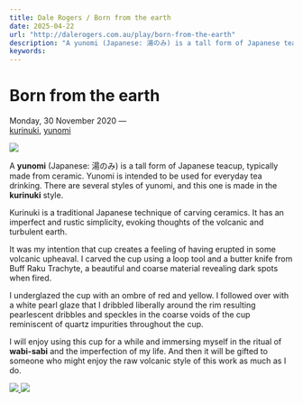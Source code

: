 ```yaml
---
title: Dale Rogers / Born from the earth
date: 2025-04-22
url: "http://dalerogers.com.au/play/born-from-the-earth"
description: "A yunomi (Japanese: 湯のみ) is a tall form of Japanese teacup, typically made from ceramic. Yunomi is intended to be used for everyday tea drinking. There ..."
keywords: 
---
```


#  Born from the earth 

Monday, 30 November 2020 —   
[kurinuki](/play?filter=kurinuki), [yunomi](/play?filter=yunomi)

![](http://dalerogers.com.au/pages/02.play/born-from-the-earth/from-the-earth-yunomi-kurinuki.jpg?m=1606891329)

A **yunomi** (Japanese: 湯のみ) is a tall form of Japanese teacup, typically made from ceramic. Yunomi is intended to be used for everyday tea drinking. There are several styles of yunomi, and this one is made in the **kurinuki** style.

Kurinuki is a traditional Japanese technique of carving ceramics. It has an imperfect and rustic simplicity, evoking thoughts of the volcanic and turbulent earth.

It was my intention that cup creates a feeling of having erupted in some volcanic upheaval. I carved the cup using a loop tool and a butter knife from Buff Raku Trachyte, a beautiful and coarse material revealing dark spots when fired. 

I underglazed the cup with an ombre of red and yellow. I followed over with a white pearl glaze that I dribbled liberally around the rim resulting pearlescent dribbles and speckles in the coarse voids of the cup reminiscent of quartz impurities throughout the cup.

I will enjoy using this cup for a while and immersing myself in the ritual of **wabi-sabi** and the imperfection of my life. And then it will be gifted to someone who might enjoy the raw volcanic style of this work as much as I do.

[ ![](http://dalerogers.com.au/cache/images/cached_767c8713e1dd715cd6078f60aacf833a.jpg) ](/play/an-earthy-milk-jug-in-terracotta) [ ![](http://dalerogers.com.au/cache/images/cached_fa52b76731d13acd975b1734d3892bfb.jpg) ](/play/its-not-easy-being-green)

